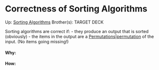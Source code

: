 # Correctness of Sorting Algorithms

Up: [Sorting Algorithms](sorting_algorithms)
Brother(s):
TARGET DECK

Sorting algorithms are correct if:
	 - they produce an output that is sorted (obviously)
	 - the items in the output are a [Permutations|permutation](permutations|permutation) of the input. (No items going missing!)






































#### Why:
#### How:









